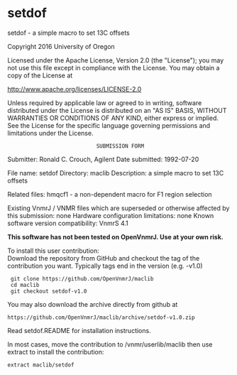 # setdof
 setdof - a simple macro to set 13C offsets

 Copyright 2016 University of Oregon

 Licensed under the Apache License, Version 2.0 (the "License");
 you may not use this file except in compliance with the License.
 You may obtain a copy of the License at

   http://www.apache.org/licenses/LICENSE-2.0

 Unless required by applicable law or agreed to in writing, software
 distributed under the License is distributed on an "AS IS" BASIS,
 WITHOUT WARRANTIES OR CONDITIONS OF ANY KIND, either express or implied.
 See the License for the specific language governing permissions and
 limitations under the License.

                                SUBMISSION FORM

Submitter:      Ronald C. Crouch, Agilent
Date submitted: 1992-07-20

File name:      setdof
Directory:      maclib
Description:    a simple macro to set 13C offsets

Related files:  hmqcf1 - a non-dependent macro for F1 region selection

Existing VnmrJ / VNMR files which are superseded or
otherwise affected by this submission:  none
Hardware configuration limitations:     none
Known software version compatibility:   VnmrS 4.1

**This software has not been tested on OpenVnmrJ. Use at your own risk.**

To install this user contribution:  
Download the repository from GitHub and checkout the tag of the contribution you want.
Typically tags end in the version (e.g. -v1.0)

     git clone https://github.com/OpenVnmrJ/maclib  
     cd maclib  
     git checkout setdof-v1.0


You may also download the archive directly from github at

    https://github.com/OpenVnmrJ/maclib/archive/setdof-v1.0.zip

Read setdof.README for installation instructions.

In most cases, move the contribution to /vnmr/userlib/maclib 
then use extract to install the contribution:  

    extract maclib/setdof